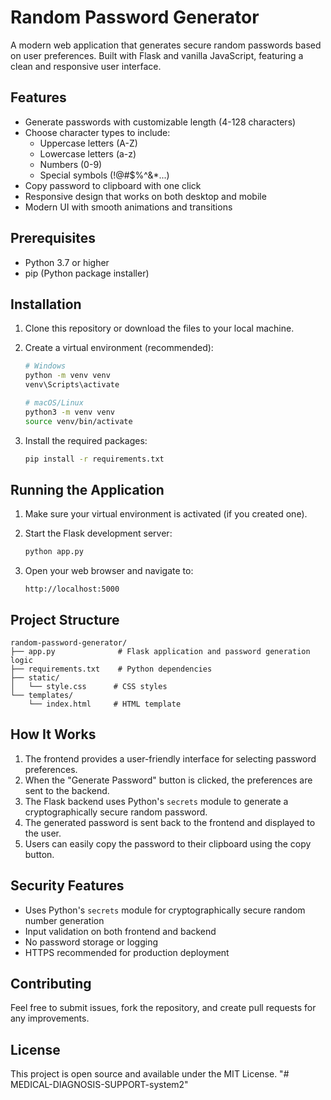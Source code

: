 # Random Password Generator

A modern web application that generates secure random passwords based on user preferences. Built with Flask and vanilla JavaScript, featuring a clean and responsive user interface.

## Features

- Generate passwords with customizable length (4-128 characters)
- Choose character types to include:
  - Uppercase letters (A-Z)
  - Lowercase letters (a-z)
  - Numbers (0-9)
  - Special symbols (!@#$%^&*...)
- Copy password to clipboard with one click
- Responsive design that works on both desktop and mobile
- Modern UI with smooth animations and transitions

## Prerequisites

- Python 3.7 or higher
- pip (Python package installer)

## Installation

1. Clone this repository or download the files to your local machine.

2. Create a virtual environment (recommended):
   ```bash
   # Windows
   python -m venv venv
   venv\Scripts\activate

   # macOS/Linux
   python3 -m venv venv
   source venv/bin/activate
   ```

3. Install the required packages:
   ```bash
   pip install -r requirements.txt
   ```

## Running the Application

1. Make sure your virtual environment is activated (if you created one).

2. Start the Flask development server:
   ```bash
   python app.py
   ```

3. Open your web browser and navigate to:
   ```
   http://localhost:5000
   ```

## Project Structure

```
random-password-generator/
├── app.py              # Flask application and password generation logic
├── requirements.txt    # Python dependencies
├── static/
│   └── style.css      # CSS styles
└── templates/
    └── index.html     # HTML template
```

## How It Works

1. The frontend provides a user-friendly interface for selecting password preferences.
2. When the "Generate Password" button is clicked, the preferences are sent to the backend.
3. The Flask backend uses Python's `secrets` module to generate a cryptographically secure random password.
4. The generated password is sent back to the frontend and displayed to the user.
5. Users can easily copy the password to their clipboard using the copy button.

## Security Features

- Uses Python's `secrets` module for cryptographically secure random number generation
- Input validation on both frontend and backend
- No password storage or logging
- HTTPS recommended for production deployment

## Contributing

Feel free to submit issues, fork the repository, and create pull requests for any improvements.

## License

This project is open source and available under the MIT License. "# MEDICAL-DIAGNOSIS-SUPPORT-system2" 
